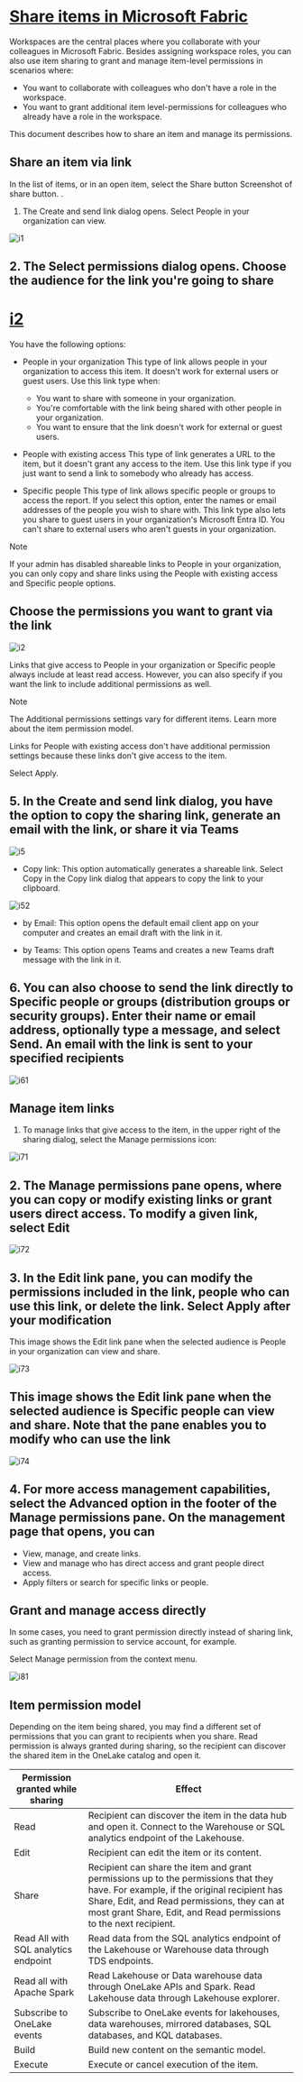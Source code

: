 # **[Share items in Microsoft Fabric](https://learn.microsoft.com/en-us/fabric/fundamentals/share-items)**

Workspaces are the central places where you collaborate with your colleagues in Microsoft Fabric. Besides assigning workspace roles, you can also use item sharing to grant and manage item-level permissions in scenarios where:

- You want to collaborate with colleagues who don't have a role in the workspace.
- You want to grant additional item level-permissions for colleagues who already have a role in the workspace.

This document describes how to share an item and manage its permissions.

## Share an item via link

In the list of items, or in an open item, select the Share button Screenshot of share button. .

1. The Create and send link dialog opens. Select People in your organization can view.

![i1](https://learn.microsoft.com/en-us/fabric/fundamentals/media/share-items/create-send-link.png)

## 2. The Select permissions dialog opens. Choose the audience for the link you're going to share

# [i2](https://learn.microsoft.com/en-us/fabric/fundamentals/media/share-items/select-permission.png)

You have the following options:

- People in your organization This type of link allows people in your organization to access this item. It doesn't work for external users or guest users. Use this link type when:

  - You want to share with someone in your organization.
  - You're comfortable with the link being shared with other people in your organization.
  - You want to ensure that the link doesn't work for external or guest users.

- People with existing access This type of link generates a URL to the item, but it doesn't grant any access to the item. Use this link type if you just want to send a link to somebody who already has access.
- Specific people This type of link allows specific people or groups to access the report. If you select this option, enter the names or email addresses of the people you wish to share with. This link type also lets you share to guest users in your organization's Microsoft Entra ID. You can't share to external users who aren't guests in your organization.

 Note

If your admin has disabled shareable links to People in your organization, you can only copy and share links using the People with existing access and Specific people options.

## Choose the permissions you want to grant via the link

![i2](https://learn.microsoft.com/en-us/fabric/fundamentals/media/share-items/additional-permissions.png)

Links that give access to People in your organization or Specific people always include at least read access. However, you can also specify if you want the link to include additional permissions as well.

 Note

The Additional permissions settings vary for different items. Learn more about the item permission model.

Links for People with existing access don't have additional permission settings because these links don't give access to the item.

Select Apply.

## 5. In the Create and send link dialog, you have the option to copy the sharing link, generate an email with the link, or share it via Teams

![i5](https://learn.microsoft.com/en-us/fabric/fundamentals/media/share-items/create-send-link-options.png)

- Copy link: This option automatically generates a shareable link. Select Copy in the Copy link dialog that appears to copy the link to your clipboard.

![i52](https://learn.microsoft.com/en-us/fabric/fundamentals/media/share-items/copy-link.png)

- by Email: This option opens the default email client app on your computer and creates an email draft with the link in it.

- by Teams: This option opens Teams and creates a new Teams draft message with the link in it.

## 6. You can also choose to send the link directly to Specific people or groups (distribution groups or security groups). Enter their name or email address, optionally type a message, and select Send. An email with the link is sent to your specified recipients

![i61](https://learn.microsoft.com/en-us/fabric/fundamentals/media/share-items/directly-send-link.png)

## Manage item links

1. To manage links that give access to the item, in the upper right of the sharing dialog, select the Manage permissions icon:

![i71](https://learn.microsoft.com/en-us/fabric/fundamentals/media/share-items/manage-permission-entry-1.png)

## 2. The Manage permissions pane opens, where you can copy or modify existing links or grant users direct access. To modify a given link, select Edit

![i72](https://learn.microsoft.com/en-us/fabric/fundamentals/media/share-items/manage-permission-pane.png)

## 3.  In the Edit link pane, you can modify the permissions included in the link, people who can use this link, or delete the link. Select Apply after your modification

This image shows the Edit link pane when the selected audience is People in your organization can view and share.

![i73](https://learn.microsoft.com/en-us/fabric/fundamentals/media/share-items/edit-link-1.png)

## This image shows the Edit link pane when the selected audience is Specific people can view and share. Note that the pane enables you to modify who can use the link

![i74](https://learn.microsoft.com/en-us/fabric/fundamentals/media/share-items/edit-link-2.png)

## 4. For more access management capabilities, select the Advanced option in the footer of the Manage permissions pane. On the management page that opens, you can

- View, manage, and create links.
- View and manage who has direct access and grant people direct access.
- Apply filters or search for specific links or people.

## Grant and manage access directly

In some cases, you need to grant permission directly instead of sharing link, such as granting permission to service account, for example.

Select Manage permission from the context menu.

![i81](https://learn.microsoft.com/en-us/fabric/fundamentals/media/share-items/permission-management-entry.png)

## Item permission model

Depending on the item being shared, you may find a different set of permissions that you can grant to recipients when you share. Read permission is always granted during sharing, so the recipient can discover the shared item in the OneLake catalog and open it.

| Permission granted while sharing     | Effect                                                                                                                                                                                                                                                 |
|--------------------------------------|--------------------------------------------------------------------------------------------------------------------------------------------------------------------------------------------------------------------------------------------------------|
| Read                                 | Recipient can discover the item in the data hub and open it. Connect to the Warehouse or SQL analytics endpoint of the Lakehouse.                                                                                                                      |
| Edit                                 | Recipient can edit the item or its content.                                                                                                                                                                                                            |
| Share                                | Recipient can share the item and grant permissions up to the permissions that they have. For example, if the original recipient has Share, Edit, and Read permissions, they can at most grant Share, Edit, and Read permissions to the next recipient. |
| Read All with SQL analytics endpoint | Read data from the SQL analytics endpoint of the Lakehouse or Warehouse data through TDS endpoints.                                                                                                                                                    |
| Read all with Apache Spark           | Read Lakehouse or Data warehouse data through OneLake APIs and Spark. Read Lakehouse data through Lakehouse explorer.                                                                                                                                  |
| Subscribe to OneLake events          | Subscribe to OneLake events for lakehouses, data warehouses, mirrored databases, SQL databases, and KQL databases.                                                                                                                                     |
| Build                                | Build new content on the semantic model.                                                                                                                                                                                                               |
| Execute                              | Execute or cancel execution of the item.                                                                                                                                                                                                               |
